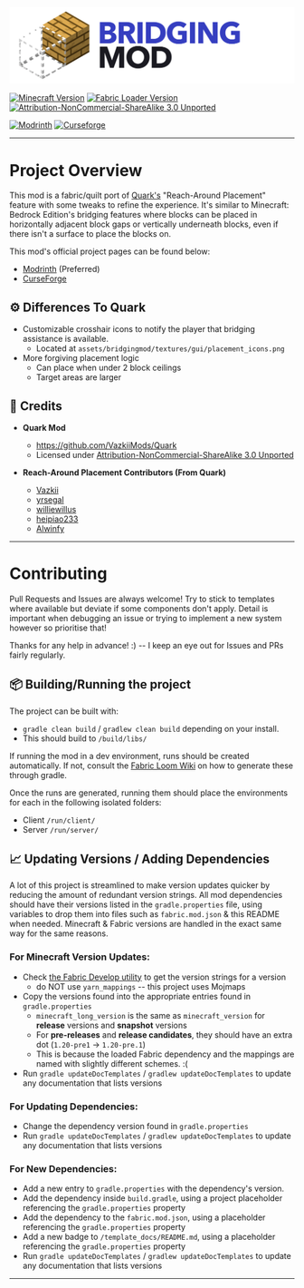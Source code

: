 [![](./media/banner.png)](https://github.com/CloudG360/BridgingMod)

[![Minecraft Version](https://img.shields.io/badge/Minecraft-v1.20.1-blue?style=flat-square)](https://www.minecraft.net/en-us)
[![Fabric Loader Version](https://img.shields.io/badge/Fabric_Loader-v0.14.21-AA8554?style=flat-square)](https://fabricmc.net/use/installer/)
[![Attribution-NonCommercial-ShareAlike 3.0 Unported](https://img.shields.io/badge/License-GNU_GPL_3.0-mint?style=flat-square)](https://creativecommons.org/licenses/by-nc-sa/3.0/)

[![Modrinth](https://img.shields.io/modrinth/dt/lO3s8hjs?logo=modrinth&style=flat-square)](https://modrinth.com/mod/bridging-mod)
[![Curseforge](https://cf.way2muchnoise.eu/short_bridging-mod.svg?badge_style=flat)](https://www.curseforge.com/minecraft/mc-mods/bridging-mod)

---

# Project Overview

This mod is a fabric/quilt port of [Quark's](https://github.com/VazkiiMods/Quark) "Reach-Around Placement" feature with
some tweaks to refine the experience. It's similar to Minecraft: Bedrock Edition's bridging features where blocks can be
placed in horizontally adjacent block gaps or vertically underneath blocks, even if there isn't a surface to place the
blocks on.

This mod's official project pages can be found below:

- [Modrinth](https://modrinth.com/mod/bridging-mod) (Preferred)
- [CurseForge](https://www.curseforge.com/minecraft/mc-mods/bridging-mod)

## ⚙️ Differences To Quark

- Customizable crosshair icons to notify the player that bridging assistance is available.
  - Located at `assets/bridgingmod/textures/gui/placement_icons.png`
- More forgiving placement logic
  - Can place when under 2 block ceilings
  - Target areas are larger


## 📜 Credits

- **Quark Mod**
  - https://github.com/VazkiiMods/Quark
  - Licensed under [Attribution-NonCommercial-ShareAlike 3.0 Unported](https://creativecommons.org/licenses/by-nc-sa/3.0/)


- **Reach-Around Placement Contributors (From Quark)**
  - [Vazkii](https://github.com/Vazkii)
  - [yrsegal](https://github.com/yrsegal)
  - [williewillus](https://github.com/williewillus)
  - [heipiao233](https://github.com/heipiao233)
  - [Alwinfy](https://github.com/Alwinfy)

--- 


# Contributing

Pull Requests and Issues are always welcome! Try to stick to templates where available but deviate if some components
don't apply. Detail is important when debugging an issue or trying to implement a new system however so prioritise
that!

Thanks for any help in advance! :)  -- I keep an eye out for Issues and PRs fairly regularly.


## 📦 Building/Running the project

The project can be built with:

- `gradle clean build` / `gradlew clean build` depending on your install.
- This should build to `/build/libs/`

If running the mod in a dev environment, runs should be created automatically. If not, consult the 
[Fabric Loom Wiki](https://fabricmc.net/wiki/documentation:fabric_loom) on how to generate these through gradle.

Once the runs are generated, running them should place the environments for each in the following isolated folders:

- Client `/run/client/`
- Server `/run/server/`



## 📈 Updating Versions / Adding Dependencies

A lot of this project is streamlined to make version updates quicker by reducing the amount of redundant version
strings. All mod dependencies should have their versions listed in the `gradle.properties` file, using variables
to drop them into files such as `fabric.mod.json` & this README when needed. Minecraft & Fabric versions are handled in
the exact same way for the same reasons.


### For Minecraft Version Updates:

- Check [the Fabric Develop utility](https://fabricmc.net/develop/) to get the version strings for a version
  - do NOT use `yarn_mappings` -- this project uses Mojmaps
- Copy the versions found into the appropriate entries found in `gradle.properties`
  - `minecraft_long_version` is the same as `minecraft_version` for __release__ versions and __snapshot__ versions
  - For __pre-releases__ and __release candidates__, they should have an extra dot (`1.20-pre1` -> `1.20-pre.1`)
  - This is because the loaded Fabric dependency and the mappings are named with slightly different schemes. :(
- Run `gradle updateDocTemplates` / `gradlew updateDocTemplates` to update any documentation that lists versions


### For Updating Dependencies:

- Change the dependency version found in `gradle.properties`
- Run `gradle updateDocTemplates` / `gradlew updateDocTemplates` to update any documentation that lists versions


### For New Dependencies:

- Add a new entry to `gradle.properties` with the dependency's version.
- Add the dependency inside `build.gradle`, using a project placeholder referencing the `gradle.properties` property
- Add the dependency to the `fabric.mod.json`, using a placeholder referencing the `gradle.properties` property
- Add a new badge to `/template_docs/README.md`, using a placeholder referencing the `gradle.properties` property
- Run `gradle updateDocTemplates` / `gradlew updateDocTemplates` to update any documentation that lists versions

---